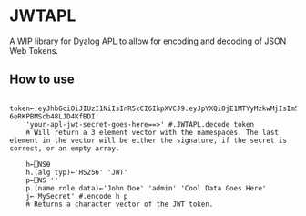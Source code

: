 # JWTAPL
A WIP library for Dyalog APL to allow for encoding and decoding of JSON Web Tokens.

## How to use

```apl
    token←'eyJhbGciOiJIUzI1NiIsInR5cCI6IkpXVCJ9.eyJpYXQiOjE1MTYyMzkwMjIsIm5hbWUiOiJKb2huIERvZSIsInN1YiI6IjEyMzQ1Njc4OTAifQ.2JGObd9SO3x3nxPnJ1XZO-6eRKPBMScb48LJD4KfBDI'
    'your-apl-jwt-secret-goes-here==>' #.JWTAPL.decode token 
    ⍝ Will return a 3 element vector with the namespaces. The last element in the vector will be either the signature, if the secret is correct, or an empty array. 
```

```apl
    h←⎕NS⍬
    h.(alg typ)←'HS256' 'JWT'
    p←⎕NS ''
    p.(name role data)←'John Doe' 'admin' 'Cool Data Goes Here'
    j←'MySecret' #.encode h p
    ⍝ Returns a character vector of the JWT token.
```


